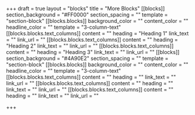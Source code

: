 +++
draft = true
layout = "blocks"
title = "More Blocks"
[[blocks]]
section_background = "#FF0000"
section_spacing = ""
template = "section-block"
[[blocks.blocks]]
background_color = ""
content_color = ""
headline_color = ""
template = "3-column-text"
[[blocks.blocks.text_columns]]
content = ""
heading = "Heading 1"
link_text = ""
link_url = ""
[[blocks.blocks.text_columns]]
content = ""
heading = "Heading 2"
link_text = ""
link_url = ""
[[blocks.blocks.text_columns]]
content = ""
heading = "Heading 3"
link_text = ""
link_url = ""
[[blocks]]
section_background = "#4A90E2"
section_spacing = ""
template = "section-block"
[[blocks.blocks]]
background_color = ""
content_color = ""
headline_color = ""
template = "3-column-text"
[[blocks.blocks.text_columns]]
content = ""
heading = ""
link_text = ""
link_url = ""
[[blocks.blocks.text_columns]]
content = ""
heading = ""
link_text = ""
link_url = ""
[[blocks.blocks.text_columns]]
content = ""
heading = ""
link_text = ""
link_url = ""

+++

